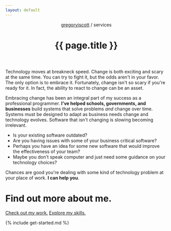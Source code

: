 ```yaml
---
layout: default
---
```


<header>
<nav>
<a href="/">gregoryjscott</a> / services
</nav>

<h1>{{ page.title }}</h1>
</header>

<article markdown="1">
Technology moves at breakneck speed. Change is both exciting and scary at the same time. You can try to fight it, but the odds aren't in your favor. The only option is to embrace it. Fortunately, change isn't so scary if you're ready for it. In fact, the ability to react to change can be an asset.

Embracing change has been an integral part of my success as a professional programmer. **I've helped schools, governments, and businesses** build systems that solve problems _and_ change over time. Systems must be designed to adapt as business needs change and technology evolves. Software that isn't changing is slowing becoming irrelevant.

* Is your existing software outdated?
* Are you having issues with some of your business critical software?
* Perhaps you have an idea for some new software that would improve the effectiveness of your team?
* Maybe you don't speak computer and just need some guidance on your technology choices?

Chances are good you're dealing with some kind of technology problem at your place of work. **I can help you**.
</article>

# Find out more about me.

<a class="button" href="/work/">Check out my work.</a>
<a class="button" href="/skills/">Explore my skills.</a>

<section markdown="1">
{% include get-started.md %}
</section>
